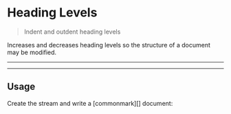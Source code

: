 # Heading Levels

<? @include readme/badges.md ?>

> Indent and outdent heading levels

Increases and decreases heading levels so the structure of a document may be modified.

<? @include {=readme} install.md ?>

***
<!-- @toc -->
***

## Usage

Create the stream and write a [commonmark][] document:

<? @source {javascript=s/\.\.\/index/mklevel/gm} usage.js ?>

<? @include {=readme} help.md ?>

<? @exec mkapi index.js level.js --title=API --level=2 ?>
<? @include {=readme} license.md links.md ?>
